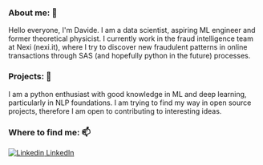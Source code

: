 ### About me: 👋

Hello everyone, I'm Davide. I am a data scientist, aspiring ML engineer and former theoretical physicist. I currently work in the fraud intelligence team at Nexi (nexi.it), where I try to discover new fraudulent patterns in online transactions through SAS (and hopefully python in the future) processes.

### Projects: 👯
I am a python enthusiast with good knowledge in ML and deep learning, particularly in NLP foundations. I am trying to find my way in open source projects, therefore I am open to contributing to interesting ideas.

### Where to find me: 📫

[![Linkedin](https://i.stack.imgur.com/gVE0j.png) LinkedIn](https://www.linkedin.com/in/davide-pittet-37a5a8259/)


<!--
**davidepittet/davidepittet** is a ✨ _special_ ✨ repository because its `README.md` (this file) appears on your GitHub profile.

Here are some ideas to get you started:

- 🔭 I’m currently working on ...
- 🌱 I’m currently learning ...
- 👯 I’m looking to collaborate on ...
- 🤔 I’m looking for help with ...
- 💬 Ask me about ...
- 📫 How to reach me: ...
- 😄 Pronouns: ...
- ⚡ Fun fact: ...
-->
